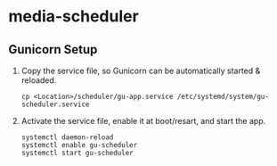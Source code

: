 # media-scheduler

## Gunicorn Setup
1. Copy the service file, so Gunicorn can be automatically started & reloaded.

	`cp <Location>/scheduler/gu-app.service /etc/systemd/system/gu-scheduler.service`

1. Activate the service file, enable it at boot/resart, and start the app.

	```
	systemctl daemon-reload
	systemctl enable gu-scheduler
	systemctl start gu-scheduler
	```
